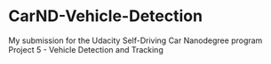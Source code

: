 # CarND-Vehicle-Detection
My submission for the Udacity Self-Driving Car Nanodegree program Project 5 - Vehicle Detection and Tracking
